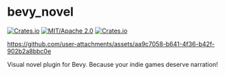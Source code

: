 # bevy_novel

[![Crates.io](https://img.shields.io/crates/v/bevy_novel.svg)](https://crates.io/crates/bevy_novel)
[![MIT/Apache 2.0](https://img.shields.io/badge/license-MIT%2FApache-blue.svg)](https://github.com/bevyengine/bevy#license)
[![Crates.io](https://img.shields.io/crates/d/bevy_novel.svg)](https://crates.io/crates/bevy_novel)


https://github.com/user-attachments/assets/aa9c7058-b641-4f36-b42f-902b2a8bbc0e

Visual novel plugin for Bevy. Because your indie games deserve narration!
